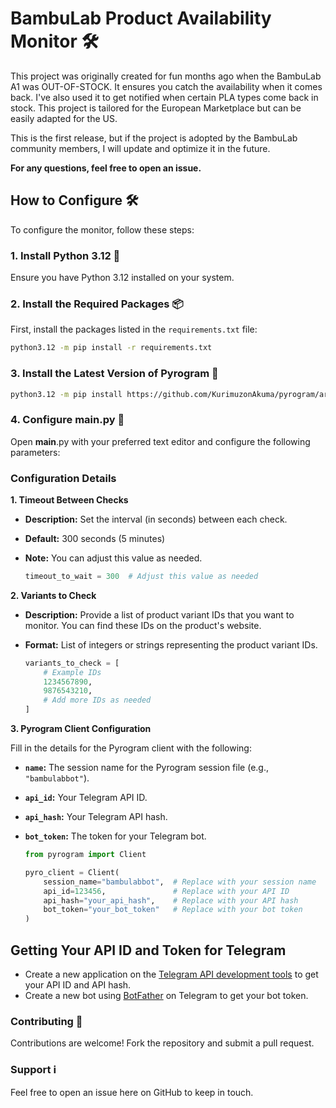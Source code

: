 # BambuLab Product Availability Monitor 🛠️

This project was originally created for fun months ago when the BambuLab A1 was OUT-OF-STOCK. It ensures you catch the availability when it comes back. I've also used it to get notified when certain PLA types come back in stock. This project is tailored for the European Marketplace but can be easily adapted for the US.

This is the first release, but if the project is adopted by the BambuLab community members, I will update and optimize it in the future.

**For any questions, feel free to open an issue.**

## How to Configure 🛠️

To configure the monitor, follow these steps:

### 1. Install Python 3.12 🐍

Ensure you have Python 3.12 installed on your system.

### 2. Install the Required Packages 📦

First, install the packages listed in the `requirements.txt` file:

```bash
python3.12 -m pip install -r requirements.txt
```
### 3. Install the Latest Version of Pyrogram 🚀 ###
```bash
python3.12 -m pip install https://github.com/KurimuzonAkuma/pyrogram/archive/dev.zip --force-reinstall
```
### 4. Configure __main__.py 📝 ###
Open __main__.py with your preferred text editor and configure the following parameters:

### Configuration Details

**1. Timeout Between Checks**

- **Description:** Set the interval (in seconds) between each check.
- **Default:** 300 seconds (5 minutes)
- **Note:** You can adjust this value as needed.

  ```python
  timeout_to_wait = 300  # Adjust this value as needed

**2. Variants to Check**

- **Description:** Provide a list of product variant IDs that you want to monitor. You can find these IDs on the product's website.
- **Format:** List of integers or strings representing the product variant IDs.

  ```python
  variants_to_check = [
      # Example IDs
      1234567890,
      9876543210,
      # Add more IDs as needed
  ]

**3. Pyrogram Client Configuration**

Fill in the details for the Pyrogram client with the following:

- **`name`:** The session name for the Pyrogram session file (e.g., `"bambulabbot"`).
- **`api_id`:** Your Telegram API ID.
- **`api_hash`:** Your Telegram API hash.
- **`bot_token`:** The token for your Telegram bot.

  ```python
  from pyrogram import Client

  pyro_client = Client(
      session_name="bambulabbot",  # Replace with your session name
      api_id=123456,               # Replace with your API ID
      api_hash="your_api_hash",    # Replace with your API hash
      bot_token="your_bot_token"   # Replace with your bot token
  )

## Getting Your API ID and Token for Telegram ###

- Create a new application on the [Telegram API development tools](https://my.telegram.org) to get your API ID and API hash.
- Create a new bot using [BotFather](https://t.me/botfather) on Telegram to get your bot token.

### Contributing 🤝 ###

Contributions are welcome! Fork the repository and submit a pull request.
### Support ℹ️ ###

Feel free to open an issue here on GitHub to keep in touch.
